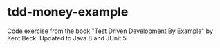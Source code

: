 # tdd-money-example
Code exercise from the book "Test Driven Development By Example" by Kent Beck. Updated to Java 8 and JUnit 5
